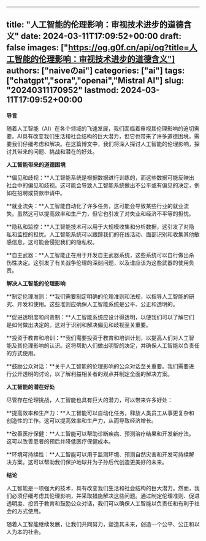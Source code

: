 
---
title: "人工智能的伦理影响：审视技术进步的道德含义"
date: 2024-03-11T17:09:52+00:00
draft: false
images: ["https://og.g0f.cn/api/og?title=人工智能的伦理影响：审视技术进步的道德含义"]
authors: ["naiveのai"]
categories: ["ai"]
tags: ["chatgpt","sora","openai","Mistral AI"]
slug: "20240311170952"
lastmod: 2024-03-11T17:09:52+00:00
---
**导言**

随着人工智能（AI）在各个领域的飞速发展，我们面临着审视其伦理影响的迫切需要。AI具有改变我们生活和社会结构的巨大潜力，但它也带来了许多道德困境，需要我们仔细考虑和解决。在这篇博文中，我们将深入探讨人工智能的伦理影响，探讨其带来的问题、挑战和潜在的好处。

**人工智能带来的道德困境**

**偏见和歧视：**人工智能系统是根据数据进行训练的，而这些数据可能反映出社会中的偏见和歧视。这可能会导致人工智能系统做出不公平或有偏见的决定，例如在招聘或贷款申请中。

**就业流失：**人工智能自动化了许多任务，这可能会导致某些行业的就业流失。虽然这可以提高效率和生产力，但它也引发了对失业和经济不平等的担忧。

**隐私和监控：**人工智能技术可以用于大规模收集和分析数据，这引发了对隐私和监控的担忧。人工智能系统可以跟踪我们的在线活动、面部识别和收集其他敏感信息，这可能会侵犯我们的隐私权。

**自主武器：**人工智能正在用于开发自主武器系统，这些系统可以自行做出杀伤性决定。这引发了有关战争伦理的深刻问题，以及谁应该为这些武器的使用负责。

**解决人工智能的伦理影响**

**制定伦理准则：**我们需要制定明确的伦理准则和法规，以指导人工智能的研究、开发和使用。这些准则应确保人工智能系统是公平、公正和透明的。

**促进透明度和问责制：**人工智能系统应设计得透明，以便我们可以了解它们是如何做出决定的。这对于识别和解决偏见和歧视至关重要。

**投资于教育和培训：**我们需要投资于教育和培训计划，以提高人们对人工智能及其伦理影响的认识。这将帮助人们做出明智的决定，并确保人工智能以负责任的方式使用。

**鼓励公众对话：**关于人工智能的伦理影响的公众对话至关重要。我们需要进行公开透明的讨论，以了解利益相关者的观点并制定全面的解决方案。

**人工智能的潜在好处**

尽管存在伦理挑战，人工智能也具有巨大的潜力，可以带来许多好处：

**提高效率和生产力：**人工智能可以自动化任务，释放人类员工从事更复杂和创造性的工作。这可以提高效率和生产力，从而导致经济增长。

**改善医疗保健：**人工智能可以帮助诊断疾病、预测治疗结果和开发新疗法。这可以改善患者的预后并降低医疗保健成本。

**环境可持续性：**人工智能可以用于监测环境、预测自然灾害和开发可持续解决方案。这可以帮助我们保护地球并为子孙后代创造更美好的未来。

**结论**

人工智能是一项强大的技术，具有改变我们生活和社会结构的巨大潜力。然而，我们必须仔细考虑其伦理影响，并采取措施解决这些问题。通过制定伦理准则、促进透明度、投资于教育和鼓励公众对话，我们可以确保人工智能以负责任和有利于社会的方式使用。

随着人工智能继续发展，让我们共同努力，塑造其未来，创造一个公平、公正和以人为本的社会。